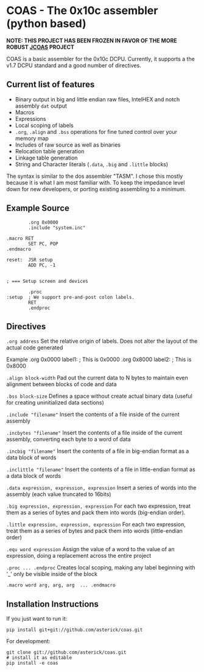 COAS - The 0x10c assembler (python based)
=========================================

**NOTE: THIS PROJECT HAS BEEN FROZEN IN FAVOR OF THE MORE ROBUST [JCOAS](/asterick/jcoas) PROJECT** 

COAS is a basic assembler for the 0x10c DCPU.  Currently, it supports a the v1.7 DCPU standard
and a good number of directives.

Current list of features
------------------------

* Binary output in big and little endian raw files, IntelHEX and notch assembly `dat` output
* Macros
* Expressions
* Local scoping of labels
* `.org`, `.align` and `.bss` operations for fine tuned control over your memory map
* Includes of raw source as well as binaries
* Relocation table generation
* Linkage table generation
* String and Character literals (`.data`, `.big` and `.little` blocks)

The syntax is similar to the dos assembler "TASM".  I chose this mostly because it is what I
am most familiar with.  To keep the impedance level down for new developers, or porting existing
assembling to a minimum.

Example Source
--------------

            .org 0x0000
            .include "system.inc"

    .macro RET
            SET PC, POP
    .endmacro

    reset:  JSR setup
            ADD PC, -1

    
    ; === Setup screen and devices

            .proc
    :setup  ; We support pre-and-post colon labels.
            RET
            .endproc

Directives
----------

`.org address`
Set the relative origin of labels.  Does not alter the layout of the actual code generated

Example
    .org 0x0000
    label1: ; This is 0x0000
    .org 0x8000
    label2: ; This is 0x8000


`.align block-width`
Pad out the current data to N bytes to maintain even alignment between blocks of code and data

`.bss block-size`
Defines a space without create actual binary data (useful for creating uninitialized data sections)

`.include "filename"`
Insert the contents of a file inside of the current assembly

`.incbytes "filename"`
Insert the contents of a file inside of the current assembly, converting each byte to a word of data

`.incbig "filename"`
Insert the contents of a file in big-endian format as a data block of words

`.inclittle "filename"`
Insert the contents of a file in little-endian format as a data block of words

`.data expression, expression, expression`
Insert a series of words into the assembly (each value truncated to 16bits)

`.big expression, expression, expression`
For each two expression, treat them as a series of bytes and pack them into words (big-endian order).

`.little expression, expression, expression`
For each two expression, treat them as a series of bytes and pack them into words (little-endian order)

`.equ word expression`
Assign the value of a word to the value of an expression, doing a replacement across the entire project

`.proc ... .endproc`
Creates local scoping, making any label beginning with '_' only be visible inside of the block

`.macro word arg, arg, arg  ... .endmacro`


Installation Instructions
-------------------------

If you just want to run it:

````
pip install git+git://github.com/asterick/coas.git
````

For development:

````
git clone git://github.com/asterick/coas.git
# install it as editable
pip install -e coas
````
